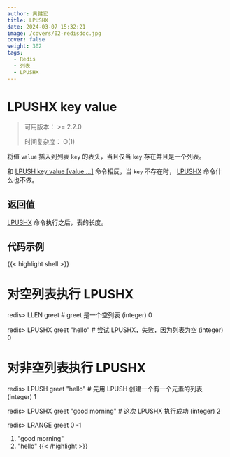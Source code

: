 ```yaml
---
author: 黄健宏
title: LPUSHX
date: 2024-03-07 15:32:21
image: /covers/02-redisdoc.jpg
cover: false
weight: 302
tags:
  - Redis
  - 列表
  - LPUSHX
---
```


# LPUSHX key value

> 可用版本： >= 2.2.0
> 
> 时间复杂度： O(1)

将值 `value` 插入到列表 `key` 的表头，当且仅当 `key` 存在并且是一个列表。

和 [LPUSH key value [value …]](https://bookstack.xnzone.eu.org/02-redisdoc/03-list/02-lpushx/) 命令相反，当 `key` 不存在时， [LPUSHX](https://bookstack.xnzone.eu.org/02-redisdoc/03-list/02-lpushx/) 命令什么也不做。

## 返回值

[LPUSHX](https://bookstack.xnzone.eu.org/02-redisdoc/03-list/02-lpushx/) 命令执行之后，表的长度。

## 代码示例

{{< highlight shell >}}
# 对空列表执行 LPUSHX

redis> LLEN greet                       # greet 是一个空列表
(integer) 0

redis> LPUSHX greet "hello"             # 尝试 LPUSHX，失败，因为列表为空
(integer) 0

# 对非空列表执行 LPUSHX

redis> LPUSH greet "hello"              # 先用 LPUSH 创建一个有一个元素的列表
(integer) 1

redis> LPUSHX greet "good morning"      # 这次 LPUSHX 执行成功
(integer) 2

redis> LRANGE greet 0 -1
1) "good morning"
2) "hello"
{{< /highlight >}}